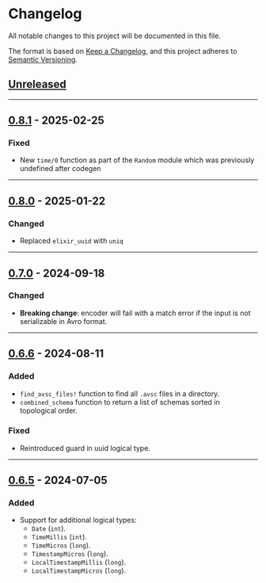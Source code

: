 # Changelog

All notable changes to this project will be documented in this file.

The format is based on [Keep a Changelog](https://keepachangelog.com/en/1.0.0/),
and this project adheres to
[Semantic Versioning](https://semver.org/spec/v2.0.0.html).

## [Unreleased]

---

## [0.8.1] - 2025-02-25

### Fixed

- New `time/0` function as part of the `Random` module which was previously
  undefined after codegen

---

## [0.8.0] - 2025-01-22

### Changed

- Replaced `elixir_uuid` with `uniq`

---

## [0.7.0] - 2024-09-18

### Changed

- **Breaking change**: encoder will fail with a match error if the input is not
  serializable in Avro format.

---

## [0.6.6] - 2024-08-11

### Added

- `find_avsc_files!` function to find all `.avsc` files in a directory.
- `combined_schema` function to return a list of schemas sorted in topological
  order.

### Fixed

- Reintroduced guard in uuid logical type.

---

## [0.6.5] - 2024-07-05

### Added

- Support for additional logical types:
  - `Date` (`int`).
  - `TimeMillis` (`int`).
  - `TimeMicros` (`long`).
  - `TimestampMicros` (`long`).
  - `LocalTimestampMillis` (`long`).
  - `LocalTimestampMicros` (`long`).

[Unreleased]: https://github.com/primait/avrogen/compare/0.8.1...HEAD
[0.8.1]: https://github.com/primait/avrogen/compare/0.8.0...0.8.1
[0.8.0]: https://github.com/primait/avrogen/compare/0.7.0...0.8.0
[0.7.0]: https://github.com/primait/avrogen/compare/0.6.6...0.7.0
[0.6.6]: https://github.com/primait/avrogen/compare/0.6.5...0.6.6
[0.6.5]: https://github.com/primait/avrogen/compare/0.6.4...0.6.5
